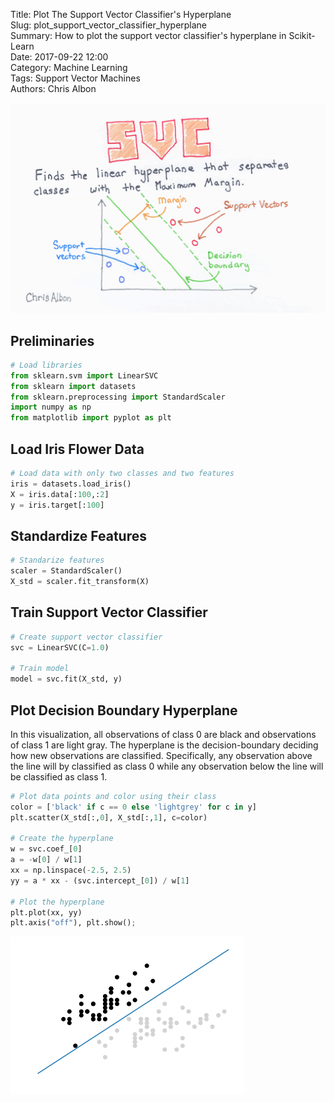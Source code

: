 Title: Plot The Support Vector Classifier's Hyperplane    
Slug: plot_support_vector_classifier_hyperplane   
Summary: How to plot the support vector classifier's hyperplane in Scikit-Learn   
Date: 2017-09-22 12:00  
Category: Machine Learning  
Tags: Support Vector Machines  
Authors: Chris Albon  

<a alt="Support Vector Classifier" href="https://machinelearningflashcards.com">
    <img src="support_vector_classifier/Support_Vector_Classifier_print.png" class="flashcard center-block">
</a>

## Preliminaries


```python
# Load libraries
from sklearn.svm import LinearSVC
from sklearn import datasets
from sklearn.preprocessing import StandardScaler
import numpy as np
from matplotlib import pyplot as plt
```

## Load Iris Flower Data


```python
# Load data with only two classes and two features
iris = datasets.load_iris()
X = iris.data[:100,:2]
y = iris.target[:100]
```

## Standardize Features


```python
# Standarize features
scaler = StandardScaler()
X_std = scaler.fit_transform(X)
```

## Train Support Vector Classifier


```python
# Create support vector classifier
svc = LinearSVC(C=1.0)

# Train model
model = svc.fit(X_std, y)
```

## Plot Decision Boundary Hyperplane

In this visualization, all observations of class 0 are black and observations of class 1 are light gray. The hyperplane is the decision-boundary deciding how new observations are classified. Specifically, any observation above the line will by classified as class 0 while any observation below the line will be classified as class 1.


```python
# Plot data points and color using their class
color = ['black' if c == 0 else 'lightgrey' for c in y]
plt.scatter(X_std[:,0], X_std[:,1], c=color)

# Create the hyperplane
w = svc.coef_[0]
a = -w[0] / w[1]
xx = np.linspace(-2.5, 2.5)
yy = a * xx - (svc.intercept_[0]) / w[1]

# Plot the hyperplane
plt.plot(xx, yy)
plt.axis("off"), plt.show();
```


![png](plot_support_vector_classifier_hyperplane_files/plot_support_vector_classifier_hyperplane_11_0.png)

